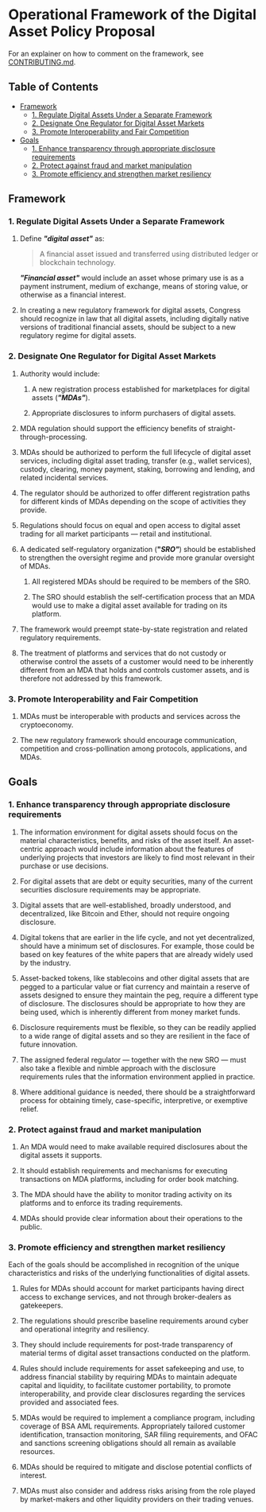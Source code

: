 # Operational Framework of the Digital Asset Policy Proposal

For an explainer on how to comment on the framework, see
[CONTRIBUTING.md](CONTRIBUTING.md).

## Table of Contents

<!-- START doctoc generated TOC please keep comment here to allow auto update -->
<!-- DON'T EDIT THIS SECTION, INSTEAD RE-RUN doctoc TO UPDATE -->

- [Framework](#framework)
  - [1. Regulate Digital Assets Under a Separate Framework](#1-regulate-digital-assets-under-a-separate-framework)
  - [2. Designate One Regulator for Digital Asset Markets](#2-designate-one-regulator-for-digital-asset-markets)
  - [3. Promote Interoperability and Fair Competition](#3-promote-interoperability-and-fair-competition)
- [Goals](#goals)
  - [1. Enhance transparency through appropriate disclosure requirements](#1-enhance-transparency-through-appropriate-disclosure-requirements)
  - [2. Protect against fraud and market manipulation](#2-protect-against-fraud-and-market-manipulation)
  - [3. Promote efficiency and strengthen market resiliency](#3-promote-efficiency-and-strengthen-market-resiliency)

<!-- END doctoc generated TOC please keep comment here to allow auto update -->


## Framework

### 1. Regulate Digital Assets Under a Separate Framework

1. Define **_"digital asset"_** as:

    > A financial asset issued and transferred using distributed ledger or
    > blockchain technology.

    **_"Financial asset"_** would include an asset whose primary use is as a
    payment instrument, medium of exchange, means of storing value, or
    otherwise as a financial interest.

2. In creating a new regulatory framework for digital assets, Congress
    should recognize in law that all digital assets, including digitally
    native versions of traditional financial assets, should be subject to a
    new regulatory regime for digital assets.

### 2. Designate One Regulator for Digital Asset Markets

1. Authority would include:

    1. A new registration process established for marketplaces for digital
        assets (**_"MDAs"_**).

    2. Appropriate disclosures to inform purchasers of digital assets.

2. MDA regulation should support the efficiency benefits of
    straight-through-processing.

3. MDAs should be authorized to perform the full lifecycle of digital asset
    services, including digital asset trading, transfer (e.g., wallet
    services), custody, clearing, money payment, staking, borrowing and
    lending, and related incidental services.

4. The regulator should be authorized to offer different registration paths
    for different kinds of MDAs depending on the scope of activities they
    provide.

5. Regulations should focus on equal and open access to digital asset
    trading for all market participants — retail and institutional.

6. A dedicated self-regulatory organization (**"_SRO"_**) should be
    established to strengthen the oversight regime and provide more granular
    oversight of MDAs.

    1. All registered MDAs should be required to be members of the SRO.

    2. The SRO should establish the self-certification process that an MDA
        would use to make a digital asset available for trading on its
        platform.

7. The framework would preempt state-by-state registration and related
    regulatory requirements.

8. The treatment of platforms and services that do not custody or otherwise
    control the assets of a customer would need to be inherently different
    from an MDA that holds and controls customer assets, and is therefore not
    addressed by this framework.

### 3. Promote Interoperability and Fair Competition

1. MDAs must be interoperable with products and services across the
    cryptoeconomy.

2. The new regulatory framework should encourage communication, competition
    and cross-pollination among protocols, applications, and MDAs.

## Goals

### 1. Enhance transparency through appropriate disclosure requirements

1. The information environment for digital assets should focus on the
  material characteristics, benefits, and risks of the asset itself. An
  asset-centric approach would include information about the features of
  underlying projects that investors are likely to find most relevant in
  their purchase or use decisions.

  1. For digital assets that are debt or equity securities, many of the
      current securities disclosure requirements may be appropriate.

  2. Digital assets that are well-established, broadly understood, and
      decentralized, like Bitcoin and Ether, should not require ongoing
      disclosure.

  3. Digital tokens that are earlier in the life cycle, and not yet
      decentralized, should have a minimum set of disclosures. For example,
      those could be based on key features of the white papers that are
      already widely used by the industry.

  4. Asset-backed tokens, like stablecoins and other digital assets that are
      pegged to a particular value or fiat currency and maintain a reserve of
      assets designed to ensure they maintain the peg, require a different
      type of disclosure. The disclosures should be appropriate to how they
      are being used, which is inherently different from money market funds.

2. Disclosure requirements must be flexible, so they can be readily applied
  to a wide range of digital assets and so they are resilient in the face of
  future innovation.

  1. The assigned federal regulator — together with the new SRO — must also
      take a flexible and nimble approach with the disclosure requirements
      rules that the information environment applied in practice.

  2. Where additional guidance is needed, there should be a straightforward
      process for obtaining timely, case-specific, interpretive, or exemptive
      relief.

### 2. Protect against fraud and market manipulation

1. An MDA would need to make available required disclosures about the digital
  assets it supports.

2. It should establish requirements and mechanisms for executing transactions
  on MDA platforms, including for order book matching.

3. The MDA should have the ability to monitor trading activity on its
  platforms and to enforce its trading requirements.

4. MDAs should provide clear information about their operations to the
  public.

### 3. Promote efficiency and strengthen market resiliency

Each of the goals should be accomplished in recognition of the unique
characteristics and risks of the underlying functionalities of digital
assets.

1. Rules for MDAs should account for market participants having direct access
  to exchange services, and not through broker-dealers as gatekeepers.

2. The regulations should prescribe baseline requirements around cyber and
  operational integrity and resiliency.

3. They should include requirements for post-trade transparency of material
  terms of digital asset transactions conducted on the platform.

4. Rules should include requirements for asset safekeeping and use, to
  address financial stability by requiring MDAs to maintain adequate capital
  and liquidity, to facilitate customer portability, to promote
  interoperability, and provide clear disclosures regarding the services
  provided and associated fees.

5. MDAs would be required to implement a compliance program, including
  coverage of BSA AML requirements. Appropriately tailored customer
  identification, transaction monitoring, SAR filing requirements, and OFAC
  and sanctions screening obligations should all remain as available
  resources.

6. MDAs should be required to mitigate and disclose potential conflicts of
  interest.

7. MDAs must also consider and address risks arising from the role played by
  market-makers and other liquidity providers on their trading venues.